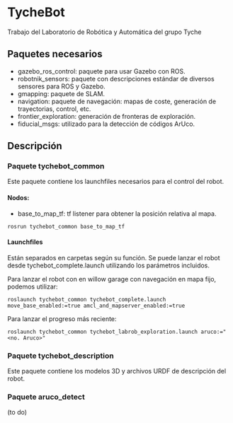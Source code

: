 # TycheBot
Trabajo del Laboratorio de Robótica y Automática del grupo Tyche

## Paquetes necesarios
- gazebo_ros_control: paquete para usar Gazebo con ROS.
- robotnik_sensors: paquete con descripciones estándar de diversos sensores para ROS y Gazebo.
- gmapping: paquete de SLAM.
- navigation: paquete de navegación: mapas de coste, generación de trayectorias, control, etc.
- frontier_exploration: generación de fronteras de exploración.
- fiducial_msgs: utilizado para la detección de códigos ArUco.


## Descripción

### Paquete tychebot_common
Este paquete contiene los launchfiles necesarios para el control del robot.

#### Nodos:
 - base_to_map_tf: tf listener para obtener la posición relativa al mapa.
 ```
rosrun tychebot_common base_to_map_tf
```

#### Launchfiles
Están separados en carpetas según su función. Se puede lanzar el robot desde tychebot_complete.launch utilizando los parámetros incluidos.

Para lanzar el robot con en willow garage con navegación en mapa fijo, podemos utilizar:
```
roslaunch tychebot_common tychebot_complete.launch move_base_enabled:=true amcl_and_mapserver_enabled:=true
```

Para lanzar el progreso más reciente:
```
roslaunch tychebot_common tychebot_labrob_exploration.launch aruco:="<no. Aruco>"
```


### Paquete tychebot_description
Este paquete contiene los modelos 3D y archivos URDF de descripción del robot.


### Paquete aruco_detect
(to do)
